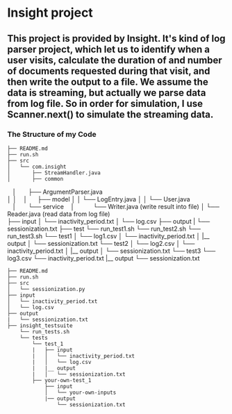 # Insight project
## This project is provided by Insight. It's kind of log parser project, which let us to identify when a user visits, calculate the duration of and number of documents requested during that visit, and then write the output to a file. We assume the data is streaming, but actually we parse data from log file. So in order for simulation, I use Scanner.next() to simulate the streaming data. 

### The Structure of my Code

    ├── README.md 
    ├── run.sh
    ├── src
    │   └── com.insight
    │       ├── StreamHandler.java  
    │       ├── common
    │       ├── ArgumentParser.java  
    │       │
    │       ├── model
    │       │   └── LogEntry.java
    │       │   └── User.java      
    │       └── service
    │           └── Writer.java   (write result into file)
    │           └── Reader.java   (read data from log file)     
    ├── input
    │   └── inactivity_period.txt
    │   └── log.csv
    ├── output
    |   └── sessionization.txt
    ├── test
        └── run_test1.sh
        └── run_test2.sh
        └── run_test3.sh
        └── test1
        │   └── log1.csv
        │   └── inactivity_period.txt
        │   |__ output
        │       └── sessionization.txt
        └── test2
        │   └── log2.csv
        │   └── inactivity_period.txt
        │   |__ output
        │       └── sessionization.txt
        └── test3
            └── log3.csv
            └── inactivity_period.txt
            |__ output
                └── sessionization.txt                    


    ├── README.md 
    ├── run.sh
    ├── src
    │   └── sessionization.py
    ├── input
    │   └── inactivity_period.txt
    │   └── log.csv
    ├── output
    |   └── sessionization.txt
    ├── insight_testsuite
        └── run_tests.sh
        └── tests
            └── test_1
            |   ├── input
            |   │   └── inactivity_period.txt
            |   │   └── log.csv
            |   |__ output
            |   │   └── sessionization.txt
            ├── your-own-test_1
                ├── input
                │   └── your-own-inputs
                |── output
                    └── sessionization.txt
